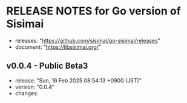 RELEASE NOTES for Go version of Sisimai
===================================================================================================
- releases: "https://github.com/sisimai/go-sisimai/releases"
- document: "https://libsisimai.org/"

v0.0.4 - Public Beta3
---------------------------------------------------------------------------------------------------
- release: "Sun, 16 Feb 2025 08:54:13 +0900 (JST)"
- version: "0.0.4"
- changes:

